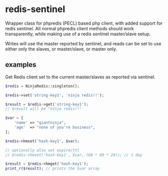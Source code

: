 # redis-sentinel
Wrapper class for phpredis (PECL) based php client, with added support for redis sentinel.
All normal phpredis client methods should work transparently, while making use of a
redis sentinel master/slave setup.

Writes will use the master reported by sentinel, and reads can be set to use
either only the slaves, or master/slave, or master only.

## examples
Get Redis client set to the current master/slaves as reported via sentinel.

```php
$redis = NinjaRedis::singleton();

$redis->set('string-key1', 'ninja redis!!');

$result = $redis->get('string-key1');
// $result will be "ninja redis!!"

$var = [
    'name' => "giantninja",
    'age'  => "none of you're business",
];

$redis->hmset('hash-key1', $var);

// optionally also set expire/ttl
// $redis->hmset('hash-key1', $var, (60 * 60 * 24)); // 1 day

$result = $redis->hmget('hash-key1');
print_r($result); // prints the $var array

```


